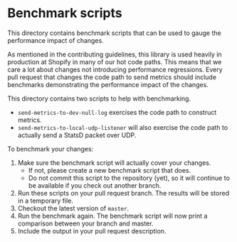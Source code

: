 # Benchmark scripts

This directory contains benchmark scripts that can be used to gauge the
performance impact of changes.

As mentioned in the contributing guidelines, this library is used heavily in
production at Shopify in many of our hot code paths. This means that we care a
lot about changes not introducing performance regressions. Every pull request
that changes the code path to send metrics should include benchmarks
demonstrating the performance impact of the changes.

This directory contains two scripts to help with benchmarking.

- `send-metrics-to-dev-null-log` exercises the code path to construct metrics.
- `send-metrics-to-local-udp-listener` will also exercise the code path to
  actually send a StatsD packet over UDP.

To benchmark your changes:

1. Make sure the benchmark script will actually cover your changes.
   - If not, please create a new benchmark script that does.
   - Do not commit this script to the repository (yet), so it will continue to
     be available if you check out another branch.
2. Run these scripts on your pull request branch. The results will be stored in
   a temporary file.
3. Checkout the latest version of `master`.
4. Run the benchmark again. The benchmark script will now print a comparison
   between your branch and master.
5. Include the output in your pull request description.
